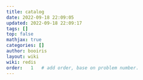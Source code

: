 ```yaml
---
title: catalog 
date: 2022-09-18 22:09:05 
updated: 2022-09-18 22:09:17
tags: [] 
top: false
mathjax: true
categories: []
author: booiris
layout: wiki 
wiki: redis
order:   1   # add order, base on problem number.
---
```


